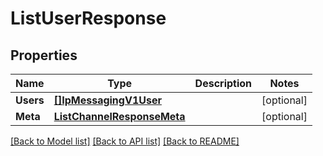 # ListUserResponse

## Properties

Name | Type | Description | Notes
------------ | ------------- | ------------- | -------------
**Users** | [**[]IpMessagingV1User**](IpMessagingV1User.md) |  |[optional] 
**Meta** | [**ListChannelResponseMeta**](ListChannelResponseMeta.md) |  |[optional] 

[[Back to Model list]](../README.md#documentation-for-models) [[Back to API list]](../README.md#documentation-for-api-endpoints) [[Back to README]](../README.md)



